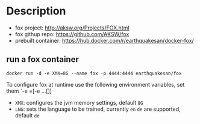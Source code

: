 # Description

- fox project: http://aksw.org/Projects/FOX.html
- fox githup repo: https://github.com/AKSW/fox
- prebuilt container: https://hub.docker.com/r/earthquakesan/docker-fox/

## run a fox container

    docker run -d -e XMX=8G --name fox -p 4444:4444 earthquakesan/fox

To configure fox at runtime use the following environment variables, set them `-e <Variable>=<Value>[-e ...[]]

- `XMX`: configures the jvm memory settings, default `8G`
- `LNG`: sets the language to be trained, currently `en` `de` are supported, default `de`
